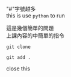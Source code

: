 "#"字號越多<br/>
this is use ``python`` to run 

這是幾個簡單的問題 <br/>
上課內容的中簡單的指令



```
git clone

git add .
```
close this
